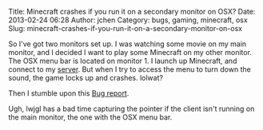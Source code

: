 Title: Minecraft crashes if you run it on a secondary monitor on OSX?
Date: 2013-02-24 06:28
Author: jchen
Category: bugs, gaming, minecraft, osx
Slug: minecraft-crashes-if-you-run-it-on-a-secondary-monitor-on-osx

So I've got two monitors set up. I was watching some movie on my main
monitor, and I decided I want to play some Minecraft on my other
monitor. The OSX menu bar is located on monitor 1. I launch up
Minecraft, and connect to my [server][]. But when I try to access the
menu to turn down the sound, the game locks up and crashes. lolwat?

Then I stumble upon this [Bug report][].

Ugh, lwjgl has a bad time capturing the pointer if the client isn't
running on the main monitor, the one with the OSX menu bar.

  [server]: http://mc.voltaire.sh/
  [Bug report]: https://mojang.atlassian.net/browse/MC-658
